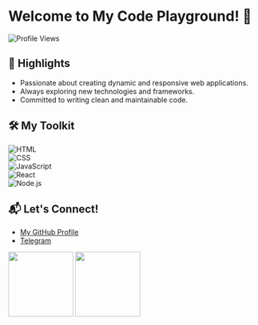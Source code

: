 # Welcome to My Code Playground! 🚀  
![Profile Views](https://komarev.com/ghpvc/?username=inkeybow2002&label=Profile%20Views&color=blue&style=flat)  

## 🌟 Highlights  
- Passionate about creating dynamic and responsive web applications.  
- Always exploring new technologies and frameworks.  
- Committed to writing clean and maintainable code.  

## 🛠️ My Toolkit  
![HTML](https://img.shields.io/badge/-HTML-orange?style=flat-square&logo=html5&logoColor=white)  
![CSS](https://img.shields.io/badge/-CSS-blue?style=flat-square&logo=css3&logoColor=white)  
![JavaScript](https://img.shields.io/badge/-JavaScript-yellow?style=flat-square&logo=javascript&logoColor=white)  
![React](https://img.shields.io/badge/-React-blue?style=flat-square&logo=react&logoColor=white)  
![Node.js](https://img.shields.io/badge/-Node.js-green?style=flat-square&logo=node.js&logoColor=white)  

## 📬 Let's Connect!  
- [My GitHub Profile](https://github.com/inkeybow2002)  
- [Telegram](https://t.me/inkeybow2002)  

<!--fp:1755005707-7934:inkeybow2002:web-development:pt-->  
<p><img src="https://github-readme-stats.vercel.app/api/top-langs/?username=inkeybow2002&layout=compact&theme=dracula" height="130"/> <img src="https://github-readme-stats.vercel.app/api?username=inkeybow2002&show_icons=true&theme=dracula" height="130"/></p>
